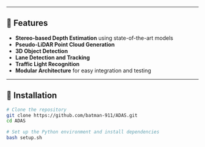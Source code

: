 
---

## 🚀 Features

- **Stereo-based Depth Estimation** using state-of-the-art models
- **Pseudo-LiDAR Point Cloud Generation**
- **3D Object Detection**
- **Lane Detection and Tracking**
- **Traffic Light Recognition**
- **Modular Architecture** for easy integration and testing

---

## 🔧 Installation

```bash
# Clone the repository
git clone https://github.com/batman-911/ADAS.git
cd ADAS

# Set up the Python environment and install dependencies
bash setup.sh
